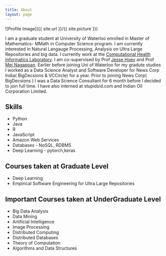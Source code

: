 ```yaml
---
title: About
layout: page
---
```

![Profile Image]({{ site.url }}/{{ site.picture }})

<p>I am a graduate student at University of Waterloo enrolled in Master of Mathematics- MMath in Computer Science program. I am currently interested in Natural Langauge Processing, Analysis on Ultra Large Repositories and big data. I currently work at the <a href="https://chil.uwaterloo.ca"> Computational Health Informatics Laboratory</a>. I am co-supervised by Prof <a href="https://cs.uwaterloo.ca/~jhoey/">Jesse Hoey</a> and Prof <a href="https://cs.uwaterloo.ca/~m2nagapp/">Mei Nagappan</a>. Earlier before joining Uni of Waterloo for my gradute studies I worked as a Data Science Analyst and Software Developer for News Corp India( BigDecsions & VCCircle) for a year. Prior to joining News Corp( BigDecsions ) I was a Data Science Consultant for 6 month before I decided to join full time. I have also interned at stupidsid.com and Indian Oil Corporation Limited. </p> 

<h2>Skills</h2>

<ul class="skill-list">
	<li>Python</li>
	<li>Java</li>
	<li>R</li>
	<li>JavaScript</li>
	<li>Amazon Web Services</li>
	<li>Databases - NoSQL, RDBMS</li>
	<li>Deep Learning - pytorch,keras</li>
</ul>

<h2>Courses taken at Graduate Level</h2>
<ul class="skill-list">
	<li>Deep Learning</li>
	<li>Empirical Software Engineering for Ultra Large Repositories</li>
</ul>

<h2>Important Courses taken at UnderGraduate Level</h2>
<ul class="skill-list">
	<li>Big Data Analysis</li>
	<li>Data Mining</li>
	<li>Artificial Intelligence</li>
	<li>Image Processing</li>
	<li>Distributed Computing</li>
	<li>Distributed Databases</li>
	<li>Theory of Computation</li>
	<li>Algorithms and Data Structures</li>
</ul>